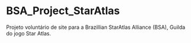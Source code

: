 # BSA_Project_StarAtlas
Projeto voluntário de site para a Brazillian StarAtlas Alliance (BSA), Guilda do jogo Star Atlas.
